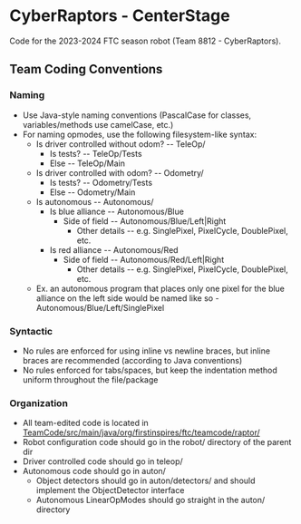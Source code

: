 # CyberRaptors - CenterStage

Code for the 2023-2024 FTC season robot (Team 8812 - CyberRaptors).

## Team Coding Conventions

### Naming
- Use Java-style naming conventions (PascalCase for classes, variables/methods use camelCase, etc.)
- For naming opmodes, use the following filesystem-like syntax:
  - Is driver controlled without odom? -- TeleOp/
    - Is tests? -- TeleOp/Tests
    - Else -- TeleOp/Main
  - Is driver controlled with odom? -- Odometry/
    - Is tests? -- Odometry/Tests
    - Else -- Odometry/Main
  - Is autonomous -- Autonomous/
    - Is blue alliance -- Autonomous/Blue
      - Side of field -- Autonomous/Blue/Left|Right
        - Other details -- e.g. SinglePixel, PixelCycle, DoublePixel, etc.
    - Is red alliance -- Autonomous/Red
      - Side of field -- Autonomous/Red/Left|Right
        - Other details -- e.g. SinglePixel, PixelCycle, DoublePixel, etc.
  - Ex. an autonomous program that places only one pixel for the blue alliance on the left side would be named like so - Autonomous/Blue/Left/SinglePixel

### Syntactic
- No rules are enforced for using inline vs newline braces, but inline braces are recommended (according to Java conventions)
- No rules enforced for tabs/spaces, but keep the indentation method uniform throughout the file/package

### Organization
- All team-edited code is located in [TeamCode/src/main/java/org/firstinspires/ftc/teamcode/raptor/](https://github.com/User0332/CenterStage8812/tree/master/TeamCode/src/main/java/org/firstinspires/ftc/teamcode/raptor)
- Robot configuration code should go in the robot/ directory of the parent dir
- Driver controlled code should go in teleop/
- Autonomous code should go in auton/
  - Object detectors should go in auton/detectors/ and should implement the ObjectDetector<TLabelEnum> interface
  - Autonomous LinearOpModes should go straight in the auton/ directory
